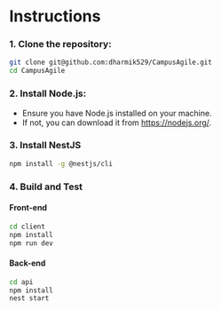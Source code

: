 # Instructions
### 1. Clone the repository:
```bash
git clone git@github.com:dharmik529/CampusAgile.git
cd CampusAgile
```

### 2. Install Node.js:
* Ensure you have Node.js installed on your machine.
* If not, you can download it from https://nodejs.org/.

### 3. Install NestJS
```bash
npm install -g @nestjs/cli
```

### 4. Build and Test
#### Front-end
```bash
cd client
npm install
npm run dev
```

#### Back-end
```bash
cd api
npm install
nest start
```
